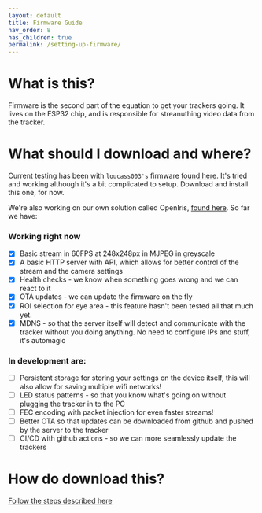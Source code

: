 ```yaml
---
layout: default
title: Firmware Guide
nav_order: 8
has_children: true
permalink: /setting-up-firmware/
---
```


# What is this?

Firmware is the second part of the equation to get your trackers going. It lives on the ESP32 chip, and is responsible for streanuthing video data from the tracker.

# What should I download and where?

Current testing has been with `loucass003's` firmware [found here](https://github.com/Futurabeast/futura-face-cam).
It's tried and working although it's a bit complicated to setup. Download and install this one, for now.

We're also working on our own solution called OpenIris, [found here](https://github.com/lorow/OpenIris). So far we have:

### Working right now

- [x] Basic stream in 60FPS at 248x248px in MJPEG in greyscale
- [x] A basic HTTP server with API, which allows for better control of the stream and the camera settings
- [x] Health checks - we know when something goes wrong and we can react to it
- [x] OTA updates - we can update the firmware on the fly
- [x] ROI selection for eye area - this feature hasn't been tested all that much yet.
- [x] MDNS - so that the server itself will detect and communicate with the tracker without you doing anything. No need to configure IPs and stuff, it's automagic

### In development are:

- [ ] Persistent storage for storing your settings on the device itself, this will also allow for saving multiple wifi networks!
- [ ] LED status patterns - so that you know what's going on without plugging the tracker in to the PC
- [ ] FEC encoding with packet injection for even faster streams!
- [ ] Better OTA so that updates can be downloaded from github and pushed by the server to the tracker
- [ ] CI/CD with github actions - so we can more seamlessly update the trackers

# How do download this?

[Follow the steps described here](https://docs.github.com/en/repositories/creating-and-managing-repositories/cloning-a-repository)

